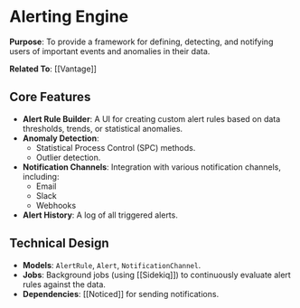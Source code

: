 # Alerting Engine

**Purpose**: To provide a framework for defining, detecting, and notifying users of important events and anomalies in their data.

**Related To**: [[Vantage]]

## Core Features

- **Alert Rule Builder**: A UI for creating custom alert rules based on data thresholds, trends, or statistical anomalies.
- **Anomaly Detection**:
  - Statistical Process Control (SPC) methods.
  - Outlier detection.
- **Notification Channels**: Integration with various notification channels, including:
  - Email
  - Slack
  - Webhooks
- **Alert History**: A log of all triggered alerts.

## Technical Design

- **Models**: `AlertRule`, `Alert`, `NotificationChannel`.
- **Jobs**: Background jobs (using [[Sidekiq]]) to continuously evaluate alert rules against the data.
- **Dependencies**: [[Noticed]] for sending notifications.

